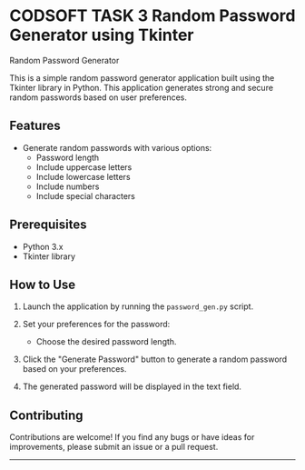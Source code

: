 # CODSOFT TASK 3 Random Password Generator using Tkinter

Random Password Generator

This is a simple random password generator application built using the Tkinter library in Python. This application generates strong and secure random passwords based on user preferences.

## Features

- Generate random passwords with various options:
  - Password length
  - Include uppercase letters
  - Include lowercase letters
  - Include numbers
  - Include special characters

## Prerequisites

- Python 3.x
- Tkinter library

## How to Use

1. Launch the application by running the `password_gen.py` script.

2. Set your preferences for the password:
   - Choose the desired password length.

3. Click the "Generate Password" button to generate a random password based on your preferences.

4. The generated password will be displayed in the text field.


## Contributing

Contributions are welcome! If you find any bugs or have ideas for improvements, please submit an issue or a pull request.


---
